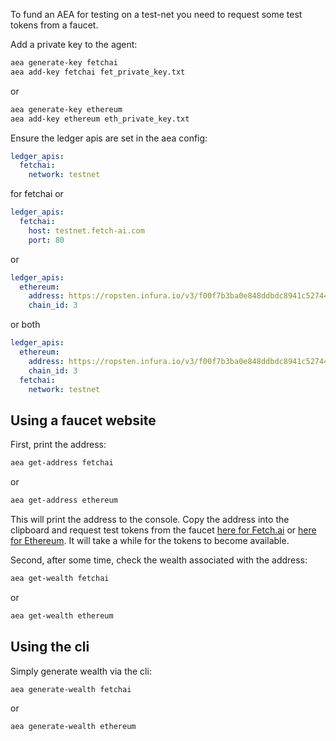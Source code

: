 
To fund an AEA for testing on a test-net you need to request some test tokens from a faucet.

Add a private key to the agent:
``` bash
aea generate-key fetchai
aea add-key fetchai fet_private_key.txt
```
or
``` bash
aea generate-key ethereum
aea add-key ethereum eth_private_key.txt
```

Ensure the ledger apis are set in the aea config:
``` yaml
ledger_apis:
  fetchai:
    network: testnet
```
for fetchai or
``` yaml
ledger_apis:
  fetchai:
    host: testnet.fetch-ai.com
    port: 80
```
or 
``` yaml
ledger_apis:
  ethereum:
    address: https://ropsten.infura.io/v3/f00f7b3ba0e848ddbdc8941c527447fe
    chain_id: 3
```
or both
``` yaml
ledger_apis:
  ethereum:
    address: https://ropsten.infura.io/v3/f00f7b3ba0e848ddbdc8941c527447fe
    chain_id: 3
  fetchai:
    network: testnet
```

## Using a faucet website

First, print the address:
``` bash
aea get-address fetchai
```
or 
``` bash
aea get-address ethereum
```

This will print the address to the console. Copy the address into the clipboard and request test tokens from the faucet <a href="https://explore-testnet.fetch.ai/tokentap" target=_blank>here for Fetch.ai</a> or <a href="https://faucet.metamask.io/" target=_blank>here for Ethereum</a>. It will take a while for the tokens to become available.

Second, after some time, check the wealth associated with the address:
``` bash
aea get-wealth fetchai
```
or
``` bash
aea get-wealth ethereum
```

## Using the cli
Simply generate wealth via the cli:
``` bash
aea generate-wealth fetchai
```
or 
``` bash
aea generate-wealth ethereum
```

<br />
